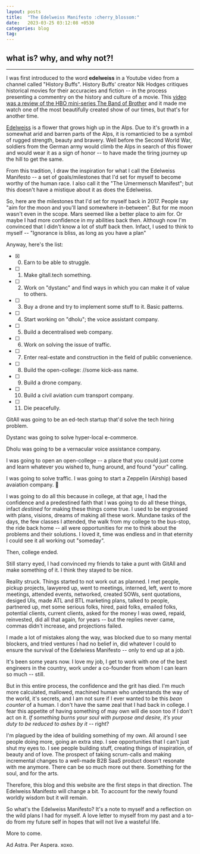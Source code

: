 ```yaml
---
layout: posts
title:  "The Edelweiss Manifesto :cherry_blossom:"
date:   2023-03-25 03:12:08 +0530
categories: blog
tag: 
---
```

## what is? why, and why not?!
---
I was first introduced to the word **edelweiss** in a Youtube video from a channel called "History Buffs". History Buffs' creator Nik Hodges critiques historical movies for their accuracies and fiction -- in the process presenting a commentry on the history and culture of a movie. This [video was a review of the HBO mini-series The Band of Brother](https://www.youtube.com/watch?v=uxv3s7xTYHU) and it made me watch one of the most beautifully created show of our times, but that's for another time.

[Edelweiss](https://en.wikipedia.org/wiki/Leontopodium_nivale) is a flower that grows high up in the Alps. Due to it's growth in a somewhat arid and barren parts of the Alps, it is romanticied to be a symbol of rugged strength, beauty and bravery. Well before the Second World War, soldiers from the German army would climb the Alps in search of this flower and would wear it as a sign of honor -- to have made the tiring journey up the hill to get the same.

From this tradition, I draw the inspiration for what I call the Edelweiss Manifesto -- a set of goals/milestones that I'd set for myself to become worthy of the human race. I also call it the "The Umermensch Manifest"; but this doesn't have a mistique about it as does the Edelweiss. 

So, here are the milestones that I'd set for myself back in 2017. People say "aim for the moon and you'll land somewhere in-between". But for me moon wasn't even in the scope. Mars seemed like a better place to aim for. Or maybe I had more confidence in my abilities back then. Although now I'm convinced that I didn't know a lot of stuff back then. Infact, I used to think to myself -- "Ignorance is bliss, as long as you have a plan"

Anyway, here's the list:

- [x] 0. Earn to be able to struggle.
- [ ] 1. Make gitall.tech something.
- [ ] 2. Work on "dystanc" and find ways in which you can make it of value to others.
- [ ] 3. Buy a drone and try to implement some stuff to it. Basic patterns.
- [ ] 4. Start working on "dholu"; the voice assistant company.
- [ ] 5. Build a decentralised web company. 
- [ ] 6. Work on solving the issue of traffic.
- [ ] 7. Enter real-estate and construction in the field of public convenience.
- [ ] 8. Build the open-college: //some kick-ass name. 
- [ ] 9. Build a drone company.
- [ ] 10. Build a civil aviation cum transport company.
- [ ] 11. Die peacefully.

GitAll was going to be an ed-tech startup that'd solve the tech hiring problem.

Dystanc was going to solve hyper-local e-commerce.

Dholu was going to be a vernacular voice assistance company.

I was going to open an open-college -- a place that you could just come and learn whatever you wished to, hung around, and found "your" calling.

I was going to solve traffic. I was going to start a Zeppelin (Airship) based avaiation company. :exploding_head:

I was going to do all this because in college, at that age, I had the confidence and a predestined faith that I was going to do all these things, infact *destined* for making these things come true. I used to be engrossed with plans, visions, dreams of making all these work. Mundane tasks of the days, the few classes I attended, the walk from my college to the bus-stop, the ride back home -- all were opportunities for me to think about the problems and their solutions. I loved it, time was endless and in that eternity I could see it all working out "someday".

Then, college ended.

Still starry eyed, I had convinced my friends to take a punt with GitAll and make something of it. I think they stayed to be nice.

Reality struck. Things started to not work out as planned. I met people, pickup projects, lawyered up, went to meetings, interned, left, went to more meetings, attended events, networked, created SOWs, sent quotations, desiged UIs, made ATL and BTL marketing plans, talked to people, partnered up, met some serious folks, hired, paid folks, emailed folks, potential clients, current clients, asked for the money I was owed, repaid, reinvested, did all that again, for years -- but the replies never came, commas didn't increase, and projections failed.

I made a lot of mistakes along the way, was blocked due to so many mental blockers, and tried ventures I had no belief in, did whatever I could to ensure the survival of the Edelwiess Manifesto -- only to end up at a job.

It's been some years now. I love my job, I get to work with one of the best engineers in the country, work under a co-founder from whom I can learn so much -- still.

But in this entire process, the confidence and the grit has died. I'm much more calculated, mallowed, machined human who understands the way of the world, it's secrets, and I am not sure if I ever wanted to be this *bean counter* of a human. I don't have the same zeal that I had back in college. I fear this appetite of having something of may own will die soon too if I don't act on it. *If something burns your soul with purpose and desire, it’s your duty to be reduced to ashes by it* -- right?

I'm plagued by the idea of building something of my own. All around I see people doing more, going an extra step. I see opportunities that I can't just shut my eyes to. I see people building stuff, creating things of inspiration, of beauty and of love. The prospect of taking scrum-calls and making incremental changes to a well-made B2B SaaS product doesn't resonate with me anymore. There can be so much more out there. Something for the soul, and for the arts. 

Therefore, this blog and this website are the first steps in that direction. The Edelweiss Manifesto will change a bit. To account for the newly found worldly wisdom but it will remain.

So what's the Edelweiss Manifesto? It's a note to myself and a reflection on the wild plans I had for myself. A love letter to myself from my past and a to-do from my future self in hopes that will not live a wasteful life.

More to come. 

Ad Astra. Per Aspera. xoxo.